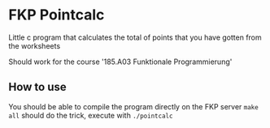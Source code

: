 # FKP Pointcalc 

Little c program that calculates the total of points that you have gotten from the worksheets

Should work for the course '185.A03 Funktionale Programmierung'

## How to use
You should be able to compile the program directly on the FKP server
`make all` should do the trick, execute with `./pointcalc` 
